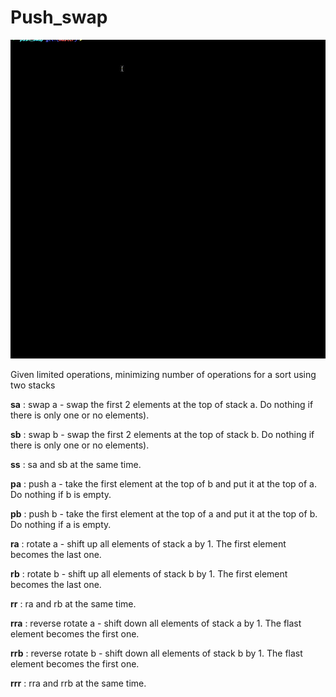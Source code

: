 # Push_swap
![Alt Text](./push_swap.gif)

Given limited operations, minimizing number of operations for a sort using two stacks

**sa** : swap a - swap the first 2 elements at the top of stack a. Do nothing if there
is only one or no elements).

**sb** : swap b - swap the first 2 elements at the top of stack b. Do nothing if there
is only one or no elements).

**ss** : sa and sb at the same time.

**pa** : push a - take the first element at the top of b and put it at the top of a. Do
nothing if b is empty.

**pb** : push b - take the first element at the top of a and put it at the top of b. Do
nothing if a is empty.

**ra** : rotate a - shift up all elements of stack a by 1. The first element becomes
the last one.

**rb** : rotate b - shift up all elements of stack b by 1. The first element becomes
the last one.

**rr** : ra and rb at the same time.

**rra** : reverse rotate a - shift down all elements of stack a by 1. The flast element
becomes the first one.

**rrb** : reverse rotate b - shift down all elements of stack b by 1. The flast element
becomes the first one.

**rrr** : rra and rrb at the same time.
